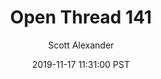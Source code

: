 ---
layout: podcast
title: "Open Thread 141"
author: Scott Alexander
description: https://slatestarcodex.com/2019/11/17/open-thread-141/
date: 2019-11-17 11:31:00 PST
length: 205827
duration: 51
guid: open-thread-141
---